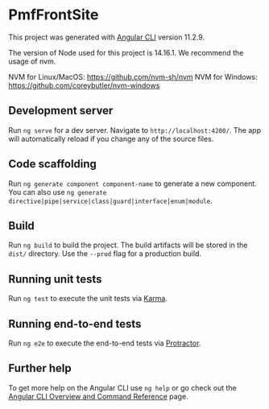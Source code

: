 # PmfFrontSite

This project was generated with [Angular CLI](https://github.com/angular/angular-cli) version 11.2.9.

The version of Node used for this project is 14.16.1. We recommend the usage of nvm.

NVM for Linux/MacOS: https://github.com/nvm-sh/nvm
NVM for Windows: https://github.com/coreybutler/nvm-windows

## Development server

Run `ng serve` for a dev server. Navigate to `http://localhost:4200/`. The app will automatically reload if you change any of the source files.

## Code scaffolding

Run `ng generate component component-name` to generate a new component. You can also use `ng generate directive|pipe|service|class|guard|interface|enum|module`.

## Build

Run `ng build` to build the project. The build artifacts will be stored in the `dist/` directory. Use the `--prod` flag for a production build.

## Running unit tests

Run `ng test` to execute the unit tests via [Karma](https://karma-runner.github.io).

## Running end-to-end tests

Run `ng e2e` to execute the end-to-end tests via [Protractor](http://www.protractortest.org/).

## Further help

To get more help on the Angular CLI use `ng help` or go check out the [Angular CLI Overview and Command Reference](https://angular.io/cli) page.
